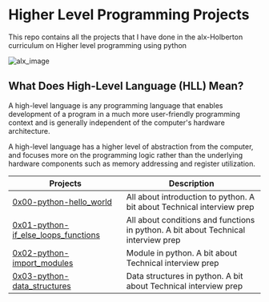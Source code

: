 # Higher Level Programming Projects
This repo contains all the projects that I have done in the alx-Holberton curriculum on Higher level programming using python 

![alx_image](https://s3.amazonaws.com/intranet-projects-files/holbertonschool-higher-level_programming+/231/48a9fdbd67c84a328a9df9ec8d93b9ac2458ac37721d7d53e51a27fb2bdc5263.jpg)

## What Does High-Level Language (HLL) Mean?
A high-level language is any programming language that enables development of a program in a much more user-friendly programming context and is generally independent of the computer's hardware architecture.

A high-level language has a higher level of abstraction from the computer, and focuses more on the programming logic rather than the underlying hardware components such as memory addressing and register utilization.

| Projects | Description |
| -------- | ----------- | 
| [0x00-python-hello_world](0x00-python-hello_world) | All about introduction to python. A bit about Technical interview prep |
| [0x01-python-if_else_loops_functions](0x01-python-if_else_loops_functions) | All about conditions and functions in python. A bit about Technical interview prep |
| [0x02-python-import_modules](0x02-python-import_modules) | Module in python. A bit about Technical interview prep |
| [0x03-python-data_structures](0x03-python-data_structures) | Data structures in python. A bit about Technical interview prep |
